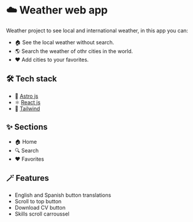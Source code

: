 # ☁️ Weather web app
Weather project to see local and international weather, in this app you can:
- 🏠 See the local weather without search.
- 🌎 Search the weather of othr cities in the world.
- ♥️ Add cities to your favorites.
  

## 🛠️ Tech stack

- 🚀 [Astro js](https://astro.build)
- ⚛️ [React js](https://react.dev)
- 💅 [Tailwind](https://tailwindcss.com)

## ✨ Sections
- 🏠 Home
- 🔍 Search
- ♥️ Favorites

## 🪄 Features
- English and Spanish button translations
- Scroll to top button
- Download CV button
- Skills scroll carroussel

